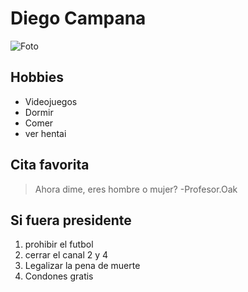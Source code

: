 # Diego Campana
![Foto](https://http2.mlstatic.com/cartel-propiedad-protegida-con-alarma-14x30-alto-impacto-D_NQ_NP_916890-MLA29241826935_012019-F.jpg "")

## Hobbies

* Videojuegos 
* Dormir
* Comer
* ver hentai
## Cita favorita
> Ahora dime, eres hombre o mujer? -Profesor.Oak

## Si fuera presidente
1.  prohibir el futbol
2. cerrar el canal 2 y 4
3. Legalizar la pena de muerte
4. Condones gratis

